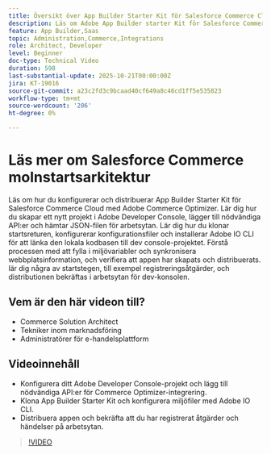 ```yaml
---
title: Översikt över App Builder Starter Kit för Salesforce Commerce Cloud
description: Läs om Adobe App Builder starter Kit för Salesforce Commerce Cloud med Adobe Commerce Optimizer.
feature: App Builder,Saas
topic: Administration,Commerce,Integrations
role: Architect, Developer
level: Beginner
doc-type: Technical Video
duration: 598
last-substantial-update: 2025-10-21T00:00:00Z
jira: KT-19016
source-git-commit: a23c2fd3c9bcaad40cf649a8c46cd1ff5e535823
workflow-type: tm+mt
source-wordcount: '206'
ht-degree: 0%

---
```



# Läs mer om Salesforce Commerce molnstartsarkitektur

Läs om hur du konfigurerar och distribuerar App Builder Starter Kit för Salesforce Commerce Cloud med Adobe Commerce Optimizer. Lär dig hur du skapar ett nytt projekt i Adobe Developer Console, lägger till nödvändiga API:er och hämtar JSON-filen för arbetsytan. Lär dig hur du klonar startsreturen, konfigurerar konfigurationsfiler och installerar Adobe IO CLI för att länka den lokala kodbasen till dev console-projektet. Förstå processen med att fylla i miljövariabler och synkronisera webbplatsinformation, och verifiera att appen har skapats och distribuerats. lär dig några av startstegen, till exempel registreringsåtgärder, och distributionen bekräftas i arbetsytan för dev-konsolen.

## Vem är den här videon till?

* Commerce Solution Architect
* Tekniker inom marknadsföring
* Administratörer för e-handelsplattform

## Videoinnehåll

* Konfigurera ditt Adobe Developer Console-projekt och lägg till nödvändiga API:er för Commerce Optimizer-integrering.
* Klona App Builder Starter Kit och konfigurera miljöfiler med Adobe IO CLI.
* Distribuera appen och bekräfta att du har registrerat åtgärder och händelser på arbetsytan.

>[!VIDEO](https://video.tv.adobe.com/v/3476070?learn=on)

